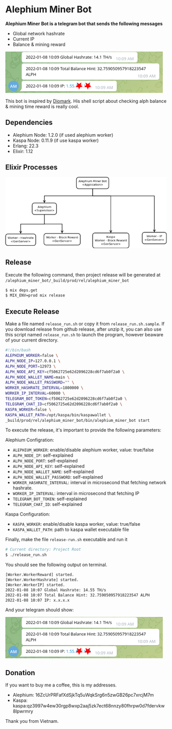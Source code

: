 # Alephium Miner Bot

**Alephium Miner Bot is a telegram bot that sends the following messages**
- Global network hashrate
- Current IP
- Balance & mining reward

![Telegram](./images/telegram.png?raw=true "Telegram")

This bot is inspired by [Diomark](https://www.facebook.com/diomark/). His shell script about checking alph balance & mining time reward is really cool.

## Dependencies
- Alephium Node: 1.2.0 (if used alephium worker)
- Kaspa Node: 0.11.9 (if use kaspa worker)
- Erlang: 22.3
- Elixir: 1.12

## Elixir Processes

![Elixir Processes](./images/elixir-process.png?raw=true "Elixir Processes")

## Release
Execute the following command, then project release will be generated at `/alephium_miner_bot/_build/prod/rel/alephium_miner_bot`
```sh
$ mix deps.get
$ MIX_ENV=prod mix release
```

## Execute Release
Make a file named `release_run.sh` or copy it from `release_run.sh.sample`. If you download release from github release, after unzip it, you can also use this
script named `release_run.sh` to launch the program, however beaware of your current directory.

```sh
#!/bin/bash
ALEPHIUM_WORKER=false \
ALPH_NODE_IP=127.0.0.1 \
ALPH_NODE_PORT=12973 \
ALPH_NODE_API_KEY=cf5062725e62d2096228cd6f7ab0f2a0 \
ALPH_NODE_WALLET_NAME=main \
ALPH_NODE_WALLET_PASSWORD="" \
WORKER_HASHRATE_INTERVAL=1800000 \
WORKER_IP_INTERVAL=60000 \
TELEGRAM_BOT_TOKEN=cf5062725e62d2096228cd6f7ab0f2a0 \
TELEGRAM_CHAT_ID=cf5062725e62d2096228cd6f7ab0f2a0 \
KASPA_WORKER=false \
KASPA_WALLET_PATH=/opt/kaspa/bin/kaspawallet \
_build/prod/rel/alephium_miner_bot/bin/alephium_miner_bot start
```

To execute the release, it's important to provide the following parameters:

Alephium Configration:

- `ALEPHIUM_WORKER`: enable/disable alephium worker, value: true/false
- `ALPH_NODE_IP`: self-explained
- `ALPH_NODE_PORT`: self-explained
- `ALPH_NODE_API_KEY`: self-explained
- `ALPH_NODE_WALLET_NAME`: self-explained
- `ALPH_NODE_WALLET_PASSWORD`: self-explained
- `WORKER_HASHRATE_INTERVAL`: interval in microsecond that fetching network hashrate.
- `WORKER_IP_INTERVAL`: interval in microsecond that fetching IP
- `TELEGRAM_BOT_TOKEN`: self-explained
- `TELEGRAM_CHAT_ID`: self-explained

Kaspa Configuration:
- `KASPA_WORKER`: enable/disable kaspa worker, value: true/false
- `KASPA_WALLET_PATH`: path to kaspa wallet executable file

Finally, make the file `release-run.sh` executable and run it
```sh
# Current directory: Project Root
$ ./release_run.sh
```

You should see the following output on terminal.

```text
[Worker.WorkerReward] started.
[Worker.WorkerHashrate] started.
[Worker.WorkerIP] started.
2022-01-08 10:07 Global Hashrate: 14.55 TH/s
2022-01-08 10:07 Total Balance Hint: 32.759050957918223547 ALPH
2022-01-08 10:07 IP: x.x.x.x
```

And your telegram should show:

![Telegram](./images/telegram.png?raw=true "Telegram")

## Donation
If you want to buy me a coffee, this is my addresses.
- Alephium: 16ZcUrPRFafXdSjkTq5uWqkSrg6n5zwGB26pc7xrcjM7m
- Kaspa: kaspa:qz3997w4ew30rgp8wxp2aaj5zk7ect68nnzy80fhrpw0d7fdervkw8lpwrmry

Thank you from Vietnam.

